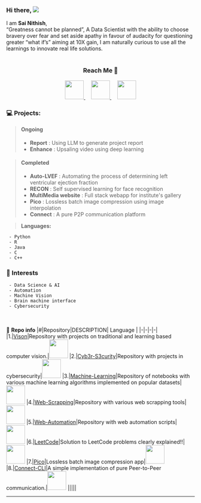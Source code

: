 

### Hi there, ![](https://user-images.githubusercontent.com/18350557/176309783-0785949b-9127-417c-8b55-ab5a4333674e.gif) 
I am **Sai Nithish**, <br>
“Greatness cannot be planned”, A Data Scientist with the ability to choose bravery over fear and set aside apathy in favour of audacity for questioning greater “what if’s” aiming at 10X gain, I am naturally curious to use all the learnings to innovate real life solutions.<br><br>

<h3> <p align="center">Reach Me 👤 </p></h3>

<p align="center">     
     <a href="mailto:nitish.lemon@gmail.com">
          <img src="https://cdn-icons-png.flaticon.com/512/3178/3178232.png", height=50px, width=50px>
     </a>&nbsp;&nbsp;&nbsp;
     <a href="https://www.linkedin.com/in/sainithish">
          <img src="https://cdn-icons-png.flaticon.com/512/1384/1384072.png",  height=50px, width=50px>
     </a>&nbsp;&nbsp;&nbsp;
     <a href="https://twitter.com/sainithishr">
          <img src="https://cdn-icons-png.flaticon.com/512/747/747622.png", height=50px, width=50px>
     </a>
</p> 

### 💻 Projects:
> #### Ongoing
> - **Report** : Using LLM to generate project report
> - **Enhance** : Upsaling video using deep learning
     
> #### Completed
> - **Auto-LVEF** : Automating the process of determining left ventricular ejection fraction
> - **RECON** : Self supervised learning for face recognition 
> - **MultiMedia website** : Full stack webapp for institute's gallery
> - **Pico** : Lossless batch image compression using image interpolation
> - **Connect** : A pure P2P communication platform
     
     
> **Languages:**
> 
     - Python
     - R
     - Java
     - C
     - C++

     
### 🚀 Interests
> 
     - Data Science & AI
     - Automation
     - Machine Vision
     - Brain machine interface
     - Cybersecurity
   
<br><br>📙 **Repo info**
|#|Repository|DESCRIPTION| Language |
|-|-|-|-|
|1.|[Vison](https://github.com/RSaiNithish/Vision)|Repository with projects on traditional and learning based computer vision.|<img src="https://cdn-icons-png.flaticon.com/512/5968/5968286.png" width="50" height="50">
|2.|[Cyb3r-S3curity](https://github.com/RSaiNithish/cyb3r-s3curity)|Repository with projects in cybersecurity|<img src="https://cdn-icons-png.flaticon.com/512/5968/5968286.png" width="50" height="50">
|3.|[Machine-Learning](https://github.com/RSaiNithish/Machine-Learning)|Repository of notebooks with various machine learning algorithms implemented on popular datasets|<img src="https://cdn-icons-png.flaticon.com/512/5968/5968286.png" width="50" height="50">
|4.|[Web-Scrapping](https://github.com/RSaiNithish/Web-Scrapping)|Repository with various web scrapping tools|<img src="https://cdn-icons-png.flaticon.com/512/5968/5968286.png" width="50" height="50">
|5.|[Web-Automation](https://github.com/RSaiNithish/Web-Automation)|Repository with web automation scripts|<img src="https://cdn-icons-png.flaticon.com/512/5968/5968286.png" width="50" height="50">
|6.|[LeetCode](https://github.com/RSaiNithish/leetcode)|Solution to LeetCode problems clearly explained!!|<img src="https://cdn-icons-png.flaticon.com/512/5968/5968286.png" width="50" height="50">
|7.|[Pico](https://github.com/RSaiNithish/Pico)|Lossless batch image compression app|<img src="https://cdn-icons-png.flaticon.com/512/5968/5968286.png" width="50" height="50">
|8.|[Connect-CLI](https://github.com/RSaiNithish/Connect-CLI)|A simple implementation of pure Peer-to-Peer communication.|<img src="https://cdn-icons-png.flaticon.com/512/5968/5968286.png" width="50" height="50">
|||||






<!--
<br>
[![GitHub Activity](images/userstats.svg)](https://github.com/cicirello/user-statistician)
-->


***



